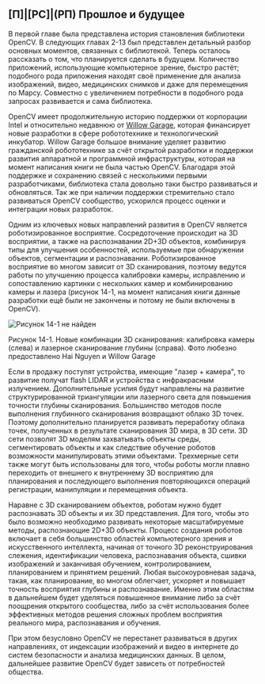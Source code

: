 ## [П]|[РС]|(РП) Прошлое и будущее

В первой главе была представлена история становления библиотеки OpenCV. В следующих главах 2-13 был представлен детальный разбор основных моментов, связанных с библиотекой. Теперь осталось рассказать о том, что планируется сделать в будущем. Количество приложений, использующие компьютерное зрение, быстро растёт; подобного рода приложения находят своё применение для анализа изображений, видео, медицинских снимков и даже для перемещения по Марсу. Совместно с увеличением потребности в подобного рода запросах развивается и сама библиотека.

OpenCV имеет продолжительную историю поддержки от корпорации Intel и относительно недавнюю от [Willow Garage](www.willowgarage.com), которая финансирует новые разработки в сфере робототехнике и технологический инкубатор. Willow Garage большое внимание уделяет развитию гражданской робототехнике за счёт открытой разработки и поддержки развития аппаратной и программной инфраструктуры, которая на момент написания книги не была частью OpenCV. Благодаря этой поддержке и сохранению связей с несколькими первыми разработчиками, библиотека стала довольно таки быстро развиваться и обновляться. Так же при наличии поддержки стремительно стало развиваться OpenCV сообщество, ускорился процесс оценки и интеграции новых разработок.

Одним из ключевых новых направлений развития в OpenCV является роботизированное восприятие. Сосредоточение происходит на 3D восприятии, а также на распознавании 2D+3D объектов, комбинируя типы для улучшения особенностей, используемые при обнаружении объектов, сегментации и распознавании. Роботизированное восприятие во многом зависит от 3D сканирования, поэтому ведутся работы по улучшению процесса калибровки камеры, исправлению и сопоставлению картинки с нескольких камер и комбинированию камеры и лазера (рисунок 14-1, на момент написания книги данные разработки ещё были не закончены и потому не были включены в OpenCV).

![Рисунок 14-1 не найден](Images/Pic_14_1.jpg)

Рисунок 14-1. Новые комбинации 3D сканирования: калибровка камеры (слева) и лазерное сканирование глубины (справа). Фото любезно предоставлено Hai Nguyen и Willow Garage

Если в продажу поступят устройства, имеющие "лазер + камера", то развитие получат flash LIDAR и устройства с инфракрасным излучением. Дополнительные усилия будут направлены на развитие структурированной триангуляции или лазерного света для повышения точности глубины сканирования. Большинство методов после выполнения глубинного сканирования возвращают облако 3D точек. Поэтому дополнительно планируется развивать переработку облака точек, полученных в результате сканирования 3D мира, в 3D сети. 3D сети позволят 3D моделям захватывать объекты среды, сегментировать объекты и как следствие обучение роботов возможности манипулировать этими объектами. Трехмерные сети также могут быть использованы для того, чтобы роботы могли плавно переходить от внешнего к внутреннему 3D восприятию для планирования и последующего выполнения повторяющихся операций регистрации, манипуляции и перемещения объекта.

Наравне с 3D сканированием объектов, роботам нужно будет распознавать 3D объекты и их 3D представления. Для того, чтобы это было возможно необходимо развивать некоторые масштабируемые методы, распознающие 2D+3D объекты. Процесс создания роботов включает в себя большинство областей компьютерного зрения и искусственного интеллекта, начиная от точного 3D реконструирования слежения, идентификации человека, распознавания объекта, сшивки изображений и заканчивая обучением, контролированием, планированием и принятием решений. Любая высокоуровневая задача, такая, как планирование, во многом облегчает, ускоряет и повышает точность восприятия глубины и распознавание. Именно этим областям в дальнейшем будет уделяться повышенное внимание либо за счёт поощрения открытого сообщества, либо за счёт использования более эффективных методов решения сложных проблем восприятия реального мира, распознавания и обучения.

При этом безусловно OpenCV не перестанет развиваться в других направлениях, от индексации изображений и видео в интернете до систем безопасности и анализа медицинских данных. В целом, дальнейшее развитие OpenCV будет зависеть от потребностей общества.

